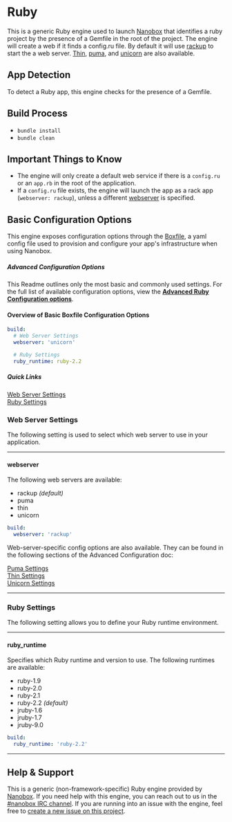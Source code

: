 # Ruby

This is a generic Ruby engine used to launch [Nanobox](http://nanobox.io) that identifies a ruby project by the presence of a Gemfile in the root of the project. The engine will create a web if it finds a config.ru file. By default it will use [rackup](http://rack.github.io/) to start the a web server. [Thin](http://code.macournoyer.com/thin/), [puma](http://puma.io/), and [unicorn](http://unicorn.bogomips.org/) are also available.

## App Detection
To detect a Ruby app, this engine checks for the presence of a Gemfile.

## Build Process
- `bundle install`
- `bundle clean`

## Important Things to Know
- The engine will only create a default web service if there is a `config.ru` or an `app.rb` in the root of the application.
- If a `config.ru` file exists, the engine will launch the app as a rack app (`webserver: rackup`), unless a different [webserver](#webserver) is specified.

## Basic Configuration Options

This engine exposes configuration options through the [Boxfile](http://docs.nanobox.io/boxfile/), a yaml config file used to provision and configure your app's infrastructure when using Nanobox. 

##### *Advanced Configuration Options*
This Readme outlines only the most basic and commonly used settings. For the full list of available configuration options, view the **[Advanced Ruby Configuration options](https://github.com/nanobox-io/nanobox-engine-ruby/blob/master/doc/advanced-ruby-config.md)**.

#### Overview of Basic Boxfile Configuration Options
```yaml
build:
  # Web Server Settings
  webserver: 'unicorn'

  # Ruby Settings
  ruby_runtime: ruby-2.2
```

##### Quick Links
[Web Server Settings](#web-server-settings)  
[Ruby Settings](#ruby-settings)   

### Web Server Settings
The following setting is used to select which web server to use in your application.

---

#### webserver
The following web servers are available:

- rackup *(default)*
- puma
- thin
- unicorn

```yaml
build:
  webserver: 'rackup'
```

Web-server-specific config options are also available. They can be found in the following sections of the Advanced Configuration doc:

[Puma Settings](https://github.com/nanobox-io/nanobox-engine-ruby/blob/master/doc/advanced-ruby-config.md#puma-settings)  
[Thin Settings](https://github.com/nanobox-io/nanobox-engine-ruby/blob/master/doc/advanced-ruby-config.md#thin-settings)  
[Unicorn Settings](https://github.com/nanobox-io/nanobox-engine-ruby/blob/master/doc/advanced-ruby-config.md#unicorn-settings)

---

### Ruby Settings
The following setting allows you to define your Ruby runtime environment.

---

#### ruby_runtime
Specifies which Ruby runtime and version to use. The following runtimes are available:

- ruby-1.9
- ruby-2.0
- ruby-2.1
- ruby-2.2 *(default)*
- jruby-1.6
- jruby-1.7
- jruby-9.0

```yaml
build:
  ruby_runtime: 'ruby-2.2'
```

---

## Help & Support
This is a generic (non-framework-specific) Ruby engine provided by [Nanobox](http://nanobox.io). If you need help with this engine, you can reach out to us in the [#nanobox IRC channel](http://webchat.freenode.net/?channels=nanobox). If you are running into an issue with the engine, feel free to [create a new issue on this project](https://github.com/nanobox-io/nanobox-engine-ruby/issues/new).